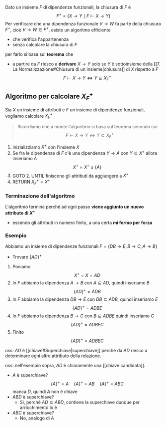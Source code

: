 Dato un insieme $F$ di dipendenze funzionali, la chiusura di $F$ è $$F^{+}= \{ X \to Y \mid F \vdash X \to Y \}$$  Per verificare che una dipendenza funzionale $V\to W$ fa parte della chiusura $F^{+}$, cioè $V\to W \in F^{+}$, esiste un algoritmo efficiente
- che verifica l'appartenenza
- senza calcolare la chiusura di $F$

per farlo si basa sul **teorema** che 
- a partire da $F$ riesco a **derivare** $X \to Y$ solo se $Y$ è sottoinsieme della [[7. La Normalizzazione#Chiusura di un insieme|chiusura]] di $X$ rispetto a $F$ $$F \vdash X \to Y \iff Y \subseteq X_{F}^{+}$$

## Algoritmo per calcolare $X_{F}^+$
Sia $X$ un insieme di attributi e $F$ un insieme di dipendenze funzionali, vogliamo calcolare $X_{F}^{+}$

> Ricordiamo che a monte l'algoritmo si basa sul teorema secondo cui $$F \vdash X \to Y \iff Y \subseteq X_{F}^{+}$$

1. Inizializziamo $X^{+}$ con l'insieme $X$
2. Se fra le dipendenze di $F$ c'è una dipendenza $Y\to A$ con $Y \subseteq X^{+}$ allora inseriamo $A$ $$X^{+}= X^{+}\cup \{A\}$$
3. GOTO 2. UNTIL finiscono gli attributi da aggiungere a $X^{+}$
4. RETURN $X_{F}^{+}= X^{+}$

### Terminazione dell'algoritmo
L'algoritmo termina perché ad ogni passo **viene aggiunto un nuovo attributo di $X^{+}$**
- essendo gli attributi in numero finito, a una certa **mi fermo per forza**

### Esempio
Abbiamo un insieme di dipendenze funzionali $F=\{ DB\to E, B\to C, A \to B \}$
- Trovare $\{AD\}^{+}$

1. Poniamo $$X^{+}= X = AD$$
2. In $F$ abbiamo la dipendenza $A\to B$ con $A\subseteq AD$, quindi inseriamo $B$ $$\{AD\}^{+}= ADB$$
3. In $F$ abbiamo la dipendenza $DB\to E$ con $DB \subseteq ADB$, quindi inseriamo $E$ $$\{AD\}^{+}= ADBE$$
4. In $F$ abbiamo la dipendenza $B\to C$ con $B \subseteq ADBE$ quindi inseriamo $C$ $$\{AD\}^{+}= ADBEC$$
5. Finito $$\{AD\}^{+}= ADBEC$$

oss: $AD$ è [[chiave#Superchiave|superchiave]] perché da $AD$ riesco a determinare ogni altro attributo della relazione.

oss: nell'esempio sopra, $AD$ è chiaramente una [[chiave candidata]].

- $A$ è superchiave? $$\{A\}^{+} = A\quad \{A\}^{+}= AB \quad \{A\}^{+}=ABC$$ manca $D$, quindi $A$ non è chiave
- $ABD$ è superchiave?
	- Si, perché $AD \subseteq ABD$, contiene la superchiave dunque per arricchimento lo è
- $ABC$ è superchiave? 
	- No, analogo di $A$
